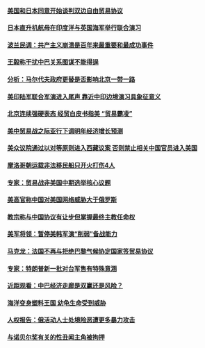 #### [美国和日本同意开始谈判双边自由贸易协议](../pages/z__yoerrvp/4589305.md) 

#### [日本直升机航母在印度洋与英国海军举行联合演习](../pages/z__yoerrvp/4589293.md) 

#### [波兰民调：共产主义崩溃是百年来最重要和最成功事件](../pages/z__yoerrvp/4588152.md) 

#### [王毅称干扰中巴关系图谋不能得逞](../pages/z__yoerrvp/4587943.md) 

#### [分析：马尔代夫政府更替是否影响北京一带一路](../pages/z__yoerrvp/4587792.md) 

#### [美印陆军联合军演进入尾声 靠近中印边境演习具象征意义](../pages/z__yoerrvp/4587696.md) 

#### [北京连续强硬表态 经贸白皮书指美 “贸易霸凌”](../pages/z__yoerrvp/4587690.md) 

#### [美中贸易战之际亚行下调明年经济增长预测](../pages/z__yoerrvp/4587671.md) 

#### [美众议院通过以对等原则进入西藏议案 否则禁止相关中国官员进入美国](../pages/z__yoerrvp/4587664.md) 

#### [摩洛哥朝运载非法移民船只开火打伤4人](../pages/z__yoerrvp/4587660.md) 

#### [专家：贸易战非美国中期选举核心议题](../pages/z__yoerrvp/4587633.md) 

#### [美高官称中国对美国网络威胁大于俄罗斯](../pages/z__yoerrvp/4587620.md) 

#### [教宗称与中国协议有让步但掌握最终主教任命权](../pages/z__yoerrvp/4587597.md) 

#### [美军将领：暂停美韩军演“削弱”备战能力](../pages/z__yoerrvp/4587578.md) 

#### [马克龙：法国不再与拒绝巴黎气候协定国家签贸易协议](../pages/z__yoerrvp/4587108.md) 

#### [专家：特朗普新一批对台军售有特殊意涵](../pages/z__yoerrvp/4587098.md) 

#### [近距观看：中巴经济走廊是双赢还是风险？](../pages/z__yoerrvp/4587079.md) 

#### [海洋变身塑料王国 幼龟生命受到威胁](../pages/z__yoerrvp/4586615.md) 

#### [人权报告：俄活动人士处境险恶遭更多暴力攻击](../pages/z__yoerrvp/4586407.md) 

#### [与诺贝尔奖有关的性丑闻主角被拘押](../pages/z__yoerrvp/4586121.md) 

